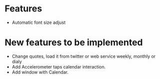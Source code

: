 # Features
* Automatic font size adjust

# New features to be implemented
* Change quotes, load it from twitter or web service weekly, monthly or dialy
* Add Accelerometer taps calendar interaction.
* Add window with Calendar.
